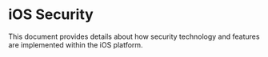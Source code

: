 # iOS Security

This document provides details about how security technology and features are implemented within the iOS platform.